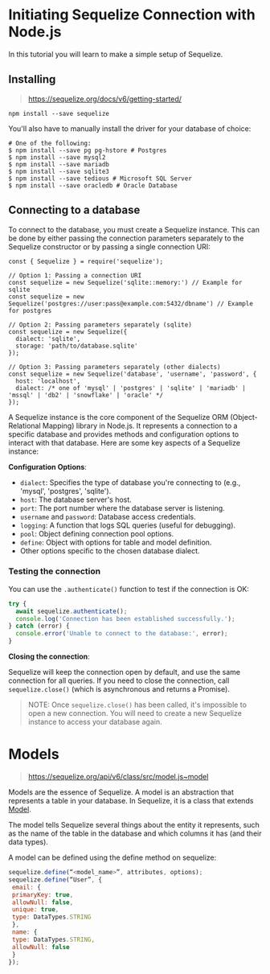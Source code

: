 # Initiating Sequelize Connection with Node.js

In this tutorial you will learn to make a simple setup of Sequelize.

## Installing

> https://sequelize.org/docs/v6/getting-started/

```shell
npm install --save sequelize
```

You'll also have to manually install the driver for your database of choice:

```shell
# One of the following:
$ npm install --save pg pg-hstore # Postgres
$ npm install --save mysql2
$ npm install --save mariadb
$ npm install --save sqlite3
$ npm install --save tedious # Microsoft SQL Server
$ npm install --save oracledb # Oracle Database
```

## Connecting to a database

To connect to the database, you must create a Sequelize instance. This can be done by either passing the connection parameters separately to the Sequelize constructor or by passing a single connection URI:

```shell
const { Sequelize } = require('sequelize');

// Option 1: Passing a connection URI
const sequelize = new Sequelize('sqlite::memory:') // Example for sqlite
const sequelize = new Sequelize('postgres://user:pass@example.com:5432/dbname') // Example for postgres

// Option 2: Passing parameters separately (sqlite) 
const sequelize = new Sequelize({
  dialect: 'sqlite',
  storage: 'path/to/database.sqlite'
});

// Option 3: Passing parameters separately (other dialects)
const sequelize = new Sequelize('database', 'username', 'password', {
  host: 'localhost',
  dialect: /* one of 'mysql' | 'postgres' | 'sqlite' | 'mariadb' | 'mssql' | 'db2' | 'snowflake' | 'oracle' */
});
```

A Sequelize instance is the core component of the Sequelize ORM (Object-Relational Mapping) library in Node.js. It represents a connection to a specific database and provides methods and configuration options to interact with that database. Here are some key aspects of a Sequelize instance:

**Configuration Options**:
   - `dialect`: Specifies the type of database you're connecting to (e.g., 'mysql', 'postgres', 'sqlite').
   - `host`: The database server's host.
   - `port`: The port number where the database server is listening.
   - `username` and `password`: Database access credentials.
   - `logging`: A function that logs SQL queries (useful for debugging).
   - `pool`: Object defining connection pool options.
   - `define`: Object with options for table and model definition.
   - Other options specific to the chosen database dialect.

### Testing the connection

You can use the `.authenticate()` function to test if the connection is OK:

```javascript
try {
  await sequelize.authenticate();
  console.log('Connection has been established successfully.');
} catch (error) {
  console.error('Unable to connect to the database:', error);
}
```

**Closing the connection**:

Sequelize will keep the connection open by default, and use the same connection for all queries. If you need to close the connection, call `sequelize.close()` (which is asynchronous and returns a Promise).

> NOTE: Once `sequelize.close()` has been called, it's impossible to open a new connection. You will need to create a new Sequelize instance to access your database again.

# Models

> https://sequelize.org/api/v6/class/src/model.js~model

Models are the essence of Sequelize. A model is an abstraction that represents a table in your database. In Sequelize, it is a class that extends [Model](https://sequelize.org/api/v6/class/src/model.js~model).

The model tells Sequelize several things about the entity it represents, such as the name of the table in the database and which columns it has (and their data types).

A model can be defined using the define method on sequelize:

```javascript
sequelize.define(“<model_name>”, attributes, options);
sequelize.define(“User”, {
 email: { 
 primaryKey: true, 
 allowNull: false, 
 unique: true, 
 type: DataTypes.STRING
 }, 
 name: { 
 type: DataTypes.STRING, 
 allowNull: false
 }
});
```